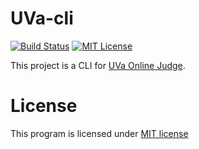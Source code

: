 # UVa-cli
[![Build Status](https://travis-ci.org/Judge-Team/UVa-cli.svg?branch=master)](https://travis-ci.org/Judge-Team/UVa-cli)
[![MIT License](http://img.shields.io/badge/license-MIT-brightgreen.svg)](http://opensource.org/licenses/MIT)

This project is a CLI for [UVa Online Judge](http://uva.onlinejudge.org/).

# License
This program is licensed under [MIT license](http://opensource.org/licenses/MIT)
